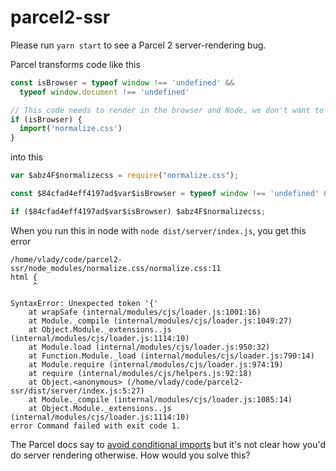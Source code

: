 # parcel2-ssr

Please run `yarn start` to see a Parcel 2 server-rendering bug.

Parcel transforms code like this
```js
const isBrowser = typeof window !== 'undefined' &&
  typeof window.document !== 'undefined'

// This code needs to render in the browser and Node, we don't want to load CSS in Node
if (isBrowser) {
  import('normalize.css')
}
```

into this
```js
var $abz4F$normalizecss = require("normalize.css");

const $84cfad4eff4197ad$var$isBrowser = typeof window !== 'undefined' && typeof window.document !== 'undefined';

if ($84cfad4eff4197ad$var$isBrowser) $abz4F$normalizecss;
```

When you run this in node with `node dist/server/index.js`, you get this error
```
/home/vlady/code/parcel2-ssr/node_modules/normalize.css/normalize.css:11
html {
     ^

SyntaxError: Unexpected token '{'
    at wrapSafe (internal/modules/cjs/loader.js:1001:16)
    at Module._compile (internal/modules/cjs/loader.js:1049:27)
    at Object.Module._extensions..js (internal/modules/cjs/loader.js:1114:10)
    at Module.load (internal/modules/cjs/loader.js:950:32)
    at Function.Module._load (internal/modules/cjs/loader.js:790:14)
    at Module.require (internal/modules/cjs/loader.js:974:19)
    at require (internal/modules/cjs/helpers.js:92:18)
    at Object.<anonymous> (/home/vlady/code/parcel2-ssr/dist/server/index.js:5:27)
    at Module._compile (internal/modules/cjs/loader.js:1085:14)
    at Object.Module._extensions..js (internal/modules/cjs/loader.js:1114:10)
error Command failed with exit code 1.
```

The Parcel docs say to [avoid conditional imports](https://parceljs.org/features/scope-hoisting/#avoid-conditional-require()) but it's not clear how you'd do server rendering otherwise. How would you solve this?

